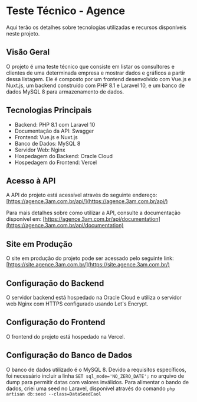 # Teste Técnico - Agence

Aqui terão os detalhes sobre tecnologias utilizadas e recursos disponíveis neste projeto.

## Visão Geral

O projeto é uma teste técnico que consiste em listar os consultores e clientes de uma determinada empresa e mostrar dados e gráficos a partir dessa listagem. Ele é composto por um frontend desenvolvido com Vue.js e Nuxt.js, um backend construído com PHP 8.1 e Laravel 10, e um banco de dados MySQL 8 para armazenamento de dados.

## Tecnologias Principais

- Backend: PHP 8.1 com Laravel 10
- Documentação da API: Swagger
- Frontend: Vue.js e Nuxt.js
- Banco de Dados: MySQL 8
- Servidor Web: Nginx
- Hospedagem do Backend: Oracle Cloud
- Hospedagem do Frontend: Vercel

## Acesso à API

A API do projeto está acessível através do seguinte endereço:
[https://agence.3am.com.br/api/](https://agence.3am.com.br/api/)

Para mais detalhes sobre como utilizar a API, consulte a documentação disponível em:
[https://agence.3am.com.br/api/documentation](https://agence.3am.com.br/api/documentation)

## Site em Produção

O site em produção do projeto pode ser acessado pelo seguinte link:
[https://site.agence.3am.com.br/](https://site.agence.3am.com.br/)

## Configuração do Backend

O servidor backend está hospedado na Oracle Cloud e utiliza o servidor web Nginx com HTTPS configurado usando Let's Encrypt.

## Configuração do Frontend

O frontend do projeto está hospedado na Vercel.

## Configuração do Banco de Dados

O banco de dados utilizado é o MySQL 8. Devido a requisitos específicos, foi necessário incluir a linha `SET sql_mode='NO_ZERO_DATE';` no arquivo de dump para permitir datas com valores inválidos. Para alimentar o bando de dados, criei uma seed no Laravel, disponível através do comando `php artisan db:seed --class=DataSeedCaol`

